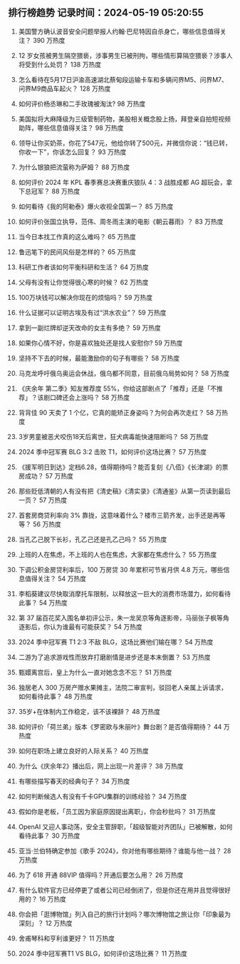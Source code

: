 
## 排行榜趋势 记录时间：2024-05-19 05:20:55
  
  1. 美国警方确认波音安全问题举报人约翰·巴尼特因自杀身亡，哪些信息值得关注？ 390 万热度
    
  2. 12 岁女孩被男生隔空猥亵，涉事男生已被刑拘，哪些情形算隔空猥亵？涉事人将受到什么处罚？ 138 万热度
    
  3. 怎么看待在5月17日沪渝高速湖北蔡甸段运输卡车和多辆问界M5、问界M7、问界M9商品车起火？ 128 万热度
    
  4. 如何评价杨丞琳和二手玫瑰被淘汰? 98 万热度
    
  5. 美国拟将大麻降级为三级管制药物，美股相关概念股上扬，拜登亲自拍短视频助阵，哪些信息值得关注？ 98 万热度
    
  6. 领导让你买奶茶，你花了547元，他给你转了500元，并微信你说：“钱已转，你收一下”，你该怎么回复？ 93 万热度
    
  7. 为什么银狼把流萤称为萨姆？ 88 万热度
    
  8. 如何评价 2024 年 KPL 春季赛总决赛重庆狼队 4：3 战胜成都 AG 超玩会，拿下总冠军？ 88 万热度
    
  9. 如何看待《我的阿勒泰》爆火收视全国第一？ 85 万热度
    
  10. 如何评价张国立执导，范伟、周冬雨主演的电影《朝云暮雨》？ 83 万热度
    
  11. 当今日本找工作真的这么难吗？ 65 万热度
    
  12. 鲁迅笔下的民间风俗是怎样的？ 65 万热度
    
  13. 科研工作者该如何平衡科研和生活？ 64 万热度
    
  14. 父母有没有让你觉得很心寒的时候？ 62 万热度
    
  15. 100万块钱可以解决你现在的烦恼吗？ 59 万热度
    
  16. 什么证据可以证明古埃及有过“洪水农业”？ 59 万热度
    
  17. 拿到一副烂牌却逆天改命的女主有多绝？ 59 万热度
    
  18. 如果你心情不好，你是喜欢独处还是找人安慰你? 59 万热度
    
  19. 坚持不下去的时候，最能激励你的句子有哪些？ 58 万热度
    
  20. 马克龙呼吁俄乌奥运会休战，俄乌都不同意，目前俄乌局势如何？ 58 万热度
    
  21. 《庆余年 第二季》知友推荐度 55%，你给这部剧点了「推荐」还是「不推荐」？该剧口碑还会上涨吗？ 58 万热度
    
  22. 背背佳 90 天卖了 1 个亿，它真的能矫正身姿吗？为何会再次走红？ 58 万热度
    
  23. 3岁男童被恶犬咬伤18天后离世，狂犬病毒能快速阻断吗？ 58 万热度
    
  24. 2024 季中冠军赛 BLG 3:2 击败 T1，如何评价这场比赛？ 57 万热度
    
  25. 《援军明日到达》定档6.28，值得期待吗？能否复刻《八佰》《长津湖》的票房成功？ 57 万热度
    
  26. 那些贬低清朝的人有没有把《清史稿》《清实录》《清通鉴》从第一页读到最后一页？ 57 万热度
    
  27. 首套房商贷利率向 3% 靠拢，这意味着什么？楼市三箭齐发，出手还是再等等？ 56 万热度
    
  28. 当孔乙己脱下长衫，孔乙己还是孔乙己吗？ 55 万热度
    
  29. 上班的人在焦虑，不上班的人也在焦虑，大家都在焦虑什么？ 55 万热度
    
  30. 下调公积金房贷利率后，100 万房贷 30 年累积可节省月供 4.8 万元，哪些信息值得关注？ 54 万热度
    
  31. 李稻葵建议尽快取消摩托车限制，以释放这一巨大的消费市场潜力，如何看待此事？ 54 万热度
    
  32. 第 37 届百花奖入围名单初评公示，朱一龙吴京等角逐影帝，马丽张子枫等角逐影后，你认为谁最有可能获奖？ 54 万热度
    
  33. 2024 季中冠军赛 T1 2:3 不敌 BLG，这场比赛他们输在哪？ 54 万热度
    
  34. 二游为了追求游戏性而放弃打磨剧情是进步还是本末倒置？ 53 万热度
    
  35. 甄嬛离宫后，皇上为什么一直对她念念不忘？ 51 万热度
    
  36. 独居老人 300 万房产赠水果摊主，法院二审宣判，驳回老人亲属上诉请求，如何看待此事？ 48 万热度
    
  37. 35岁+在体制内工作稳定，该不该裸辞？ 48 万热度
    
  38. 如何评价「荷兰弟」版本《罗密欧与朱丽叶》舞台剧？是否值得期待？ 44 万热度
    
  39. 如何在职场上建立良好的人际关系？ 40 万热度
    
  40. 为什么《庆余年2》播出后，网上出现一片差评？ 38 万热度
    
  41. 有哪些描写春天的经典句子？ 34 万热度
    
  42. 如何判断候选人有没有千卡GPU集群的训练经验？ 34 万热度
    
  43. 假如你是老板，「员工因为家庭原因提出离职」，你会秒批吗？ 31 万热度
    
  44. OpenAI 又迎人事动荡，安全主管辞职，「超级智能对齐团队」已被解散，如何看待此事？ 30 万热度
    
  45. 亚当·兰伯特确定参加《歌手 2024》，你对他有哪些期待？谁能与他一战？ 28 万热度
    
  46. 为了 618 开通 88VIP 值得吗？开通后要怎么用？ 26 万热度
    
  47. 有什么软件官方已经停更了或者公司已经倒闭了，但是你还在用并且觉得很好用的？ 16 万热度
    
  48. 你会把「逛博物馆」列入自己的旅行计划吗？哪次博物馆之旅让你「印象最为深刻」？ 12 万热度
    
  49. 舍甫琴科和亨利谁更好？ 11 万热度
    
  50. 2024 季中冠军赛T1 VS BLG，如何评价这场比赛？ 11 万热度
    